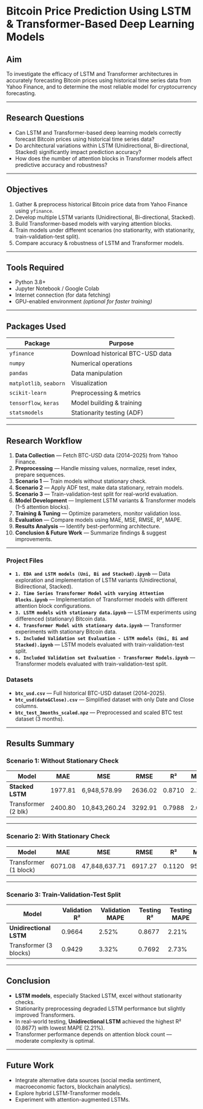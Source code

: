 #  Bitcoin Price Prediction Using LSTM & Transformer-Based Deep Learning Models

##  **Aim**
To investigate the efficacy of LSTM and Transformer architectures in
accurately forecasting Bitcoin prices using historical time series data
from Yahoo Finance, and to determine the most reliable model for
cryptocurrency forecasting.  

---

##  **Research Questions**
-  Can LSTM and Transformer-based deep learning models correctly
forecast Bitcoin prices using historical time series data?  
-  Do architectural variations within LSTM (Unidirectional,
Bi-directional, Stacked) significantly impact prediction accuracy?  
-  How does the number of attention blocks in Transformer models
affect predictive accuracy and robustness?  

---

## **Objectives**
1. Gather & preprocess historical Bitcoin price data from Yahoo
Finance using `yfinance`.  
2. Develop multiple LSTM variants (Unidirectional, Bi-directional,
Stacked).  
3. Build Transformer-based models with varying attention blocks.  
4. Train models under different scenarios (no stationarity, with
stationarity, train-validation-test split).  
5. Compare accuracy & robustness of LSTM and Transformer models.  

---

##  **Tools Required**
- Python 3.8+  
- Jupyter Notebook / Google Colab  
- Internet connection (for data fetching)  
- GPU-enabled environment *(optional for faster training)*  

---

##  **Packages Used**
| Package | Purpose |
|---------|---------|
| `yfinance` | Download historical BTC-USD data |
| `numpy` | Numerical operations |
| `pandas` | Data manipulation |
| `matplotlib`, `seaborn` | Visualization |
| `scikit-learn` | Preprocessing & metrics |
| `tensorflow`, `keras` | Model building & training |
| `statsmodels` | Stationarity testing (ADF) |

---

##  **Research Workflow**
1. **Data Collection** — Fetch BTC-USD data (2014–2025) from Yahoo Finance.  
2. **Preprocessing** — Handle missing values, normalize, reset index, prepare sequences.  
3. **Scenario 1** — Train models without stationary check.  
4. **Scenario 2** — Apply ADF test, make data stationary, retrain models.  
5. **Scenario 3** — Train-validation-test split for real-world evaluation.  
6. **Model Development** — Implement LSTM variants & Transformer models (1–5 attention blocks).  
7. **Training & Tuning** — Optimize parameters, monitor validation loss.  
8. **Evaluation** — Compare models using MAE, MSE, RMSE, R², MAPE.  
9. **Results Analysis** — Identify best-performing architecture.  
10. **Conclusion & Future Work** — Summarize findings & suggest improvements.  

---

### **Project Files**
-  **`1. EDA and LSTM models (Uni, Bi and Stacked).ipynb`** — Data exploration and implementation of LSTM variants (Unidirectional, Bidirectional, Stacked).  
-  **`2. Time Series Transformer Model with varying Attention Blocks.ipynb`** — Implementation of Transformer models with different attention block configurations.  
-  **`3. LSTM models with stationary data.ipynb`** — LSTM experiments using differenced (stationary) Bitcoin data.  
-  **`4. Transformer Model with stationary data.ipynb`** — Transformer experiments with stationary Bitcoin data.  
-  **`5. Included Validation set Evaluation - LSTM models (Uni, Bi and Stacked).ipynb`** — LSTM models evaluated with train-validation-test split.  
-  **`6. Included Validation set Evaluation - Transformer Models.ipynb`** — Transformer models evaluated with train-validation-test split.  
  
   
###  **Datasets**
-  **`btc_usd.csv`** — Full historical BTC-USD dataset (2014–2025).  
-  **`btc_usd(date&Close).csv`** — Simplified dataset with only Date and Close columns.  
- **`btc_test_3months_scaled.npz`** — Preprocessed and scaled BTC test dataset (3 months).  

---

##  **Results Summary**

### **Scenario 1: Without Stationary Check**
| Model               | MAE     | MSE          | RMSE   | R²     | MAPE  |
|---------------------|---------|--------------|--------|--------|-------|
| **Stacked LSTM**    | 1977.81 | 6,948,578.99 | 2636.02| 0.8710 | 2.16% |
| Transformer (2 blk) | 2400.80 | 10,843,260.24| 3292.91| 0.7988 | 2.62% |

---

### **Scenario 2: With Stationary Check**
| Model                 | MAE     | MSE          | RMSE   | R²     | MAPE   |
|-----------------------|---------|--------------|--------|--------|--------|
| Transformer (1 block) | 6071.08 | 47,848,637.71| 6917.27| 0.1120 | 95.67% |

---

### **Scenario 3: Train-Validation-Test Split**
| Model                 | Validation R² | Validation MAPE | Testing R² | Testing MAPE |
|-----------------------|---------------|-----------------|------------|--------------|
| **Unidirectional LSTM** | 0.9664      | 2.52%           | 0.8677     | 2.21%        |
| Transformer (3 blocks) | 0.9429      | 3.32%           | 0.7692     | 2.73%        |

---

##  **Conclusion**
- **LSTM models**, especially Stacked LSTM, excel without stationarity checks.  
- Stationarity preprocessing degraded LSTM performance but slightly improved Transformers.  
- In real-world testing, **Unidirectional LSTM** achieved the highest R² (0.8677) with lowest MAPE (2.21%).  
- Transformer performance depends on attention block count — moderate complexity is optimal.  

---

##  **Future Work**
- Integrate alternative data sources (social media sentiment, macroeconomic factors, blockchain analytics).  
- Explore hybrid LSTM-Transformer models.  
- Experiment with attention-augmented LSTMs.  
